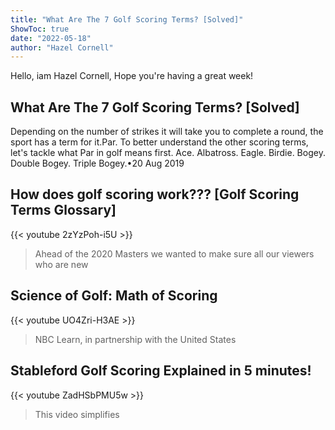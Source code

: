 ```yaml
---
title: "What Are The 7 Golf Scoring Terms? [Solved]"
ShowToc: true 
date: "2022-05-18"
author: "Hazel Cornell" 
---
```


Hello, iam Hazel Cornell, Hope you're having a great week!
## What Are The 7 Golf Scoring Terms? [Solved]
 Depending on the number of strikes it will take you to complete a round, the sport has a term for it.Par. To better understand the other scoring terms, let's tackle what Par in golf means first. 
 Ace. 
 Albatross. 
 Eagle. 
 Birdie. 
 Bogey. 
 Double Bogey. 
 Triple Bogey.•20 Aug 2019

## How does golf scoring work??? [Golf Scoring Terms Glossary]
{{< youtube 2zYzPoh-i5U >}}
>Ahead of the 2020 Masters we wanted to make sure all our viewers who are new 

## Science of Golf: Math of Scoring
{{< youtube UO4Zri-H3AE >}}
>NBC Learn, in partnership with the United States 

## Stableford Golf Scoring Explained in 5 minutes!
{{< youtube ZadHSbPMU5w >}}
>This video simplifies 

